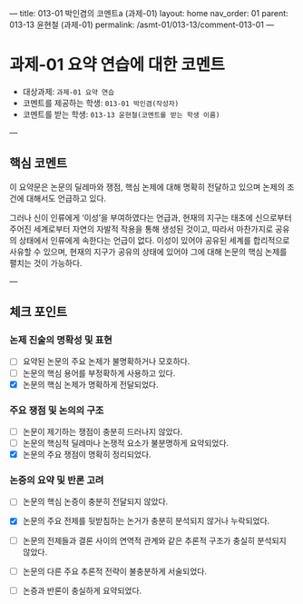 —
title: 013-01 박인겸의 코멘트a (과제-01) 
layout: home
nav_order: 01
parent: 013-13 윤현철 (과제-01)
permalink: /asmt-01/013-13/comment-013-01
—

# 과제-01 요약 연습에 대한 코멘트

- 대상과제: `과제-01 요약 연습`
- 코멘트를 제공하는 학생: `013-01 박인겸(작성자)` 
- 코멘트를 받는 학생: `013-13 윤현철(코멘트를 받는 학생 이름)` 

—

## 핵심 코멘트

이 요약문은 논문의 딜레마와 쟁점, 핵심 논제에 대해 명확히 전달하고 있으며 논제의 조건에 대해서도 언급하고 있다.

그러나 신이 인류에게 ‘이성’을 부여하였다는 언급과, 현재의 지구는 태초에 신으로부터 주어진 세계로부터 자연의 자발적 작용을 통해 생성된 것이고, 따라서 마찬가지로 공유의 상태에서 인류에게 속한다는 언급이 없다. 이성이 있어야 공유된 세계를 합리적으로 사유할 수 있으며, 현재의 지구가 공유의 상태에 있어야 그에 대해 논문의 핵심 논제를 펼치는 것이 가능하다.

—

## 체크 포인트

### 논제 진술의 명확성 및 표현  
- [ ] 요약된 논문의 주요 논제가 불명확하거나 모호하다.  
- [ ] 논문의 핵심 용어를 부정확하게 사용하고 있다.  
- [x] 논문의 핵심 논제가 명확하게 전달되었다.  

### 주요 쟁점 및 논의의 구조  
- [ ] 논문이 제기하는 쟁점이 충분히 드러나지 않았다.  
- [ ] 논문의 핵심적 딜레마나 논쟁적 요소가 불분명하게 요약되었다.  
- [x] 논문의 주요 쟁점이 명확히 정리되었다.  

### 논증의 요약 및 반론 고려  
- [ ] 논문의 핵심 논증이 충분히 전달되지 않았다.  
- [x] 논문의 주요 전제를 뒷받침하는 논거가 충분히 분석되지 않거나 누락되었다.  
- [ ] 논문의 전제들과 결론 사이의 연역적 관계와 같은 추론적 구조가 충실히 분석되지 않았다.  
- [ ] 논문의 다른 주요 추론적 전략이 불충분하게 서술되었다.
- [ ] 논증과 반론이 충실하게 요약되었다. 


